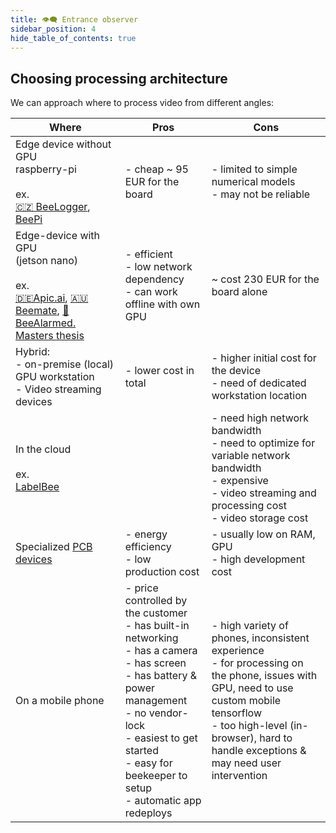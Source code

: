 ```yaml
---
title: 👁️‍🗨️ Entrance observer
sidebar_position: 4
hide_table_of_contents: true
---
```


## Choosing processing architecture

We can approach where to process video from different angles:

| **Where**                                                                                                                                                                                                                                                                                                                                                       | **Pros**                                                                                                                                                                                                                                                            | **Cons**                                                                                                                                                                                                                               |
| --------------- | ------------------- | ----- |
| Edge device without GPU  <br />raspberry-pi  <br />  <br />ex.  <br />[🇨🇿 BeeLogger](https://www.notion.so/BeeLogger-ad269086bf8449faa0aae6754f879181?pvs=21), [BeePi](https://www.notion.so/BeePi-2e3023f492864fa98b2790743c3ba6e4?pvs=21)                                                                                                                           | - cheap ~ 95 EUR for the board                                                                                                                                                                                                                                      | - limited to simple numerical models  <br />- may not be reliable                                                                                                                                                                        |
| Edge-device with GPU  <br />(jetson nano)  <br />  <br />ex.  <br />[🇩🇪Apic.ai](https://www.notion.so/Apic-ai-7859a940fd644a3fa35008fd3a2f1909?pvs=21), [🇦🇺Beemate](https://www.notion.so/Beemate-7f54f62332334254b42e3e584dfae537?pvs=21), [🔬BeeAlarmed. Masters thesis](https://www.notion.so/BeeAlarmed-Masters-thesis-d9c40374718b480ab08a3872f441a2d8?pvs=21) | - efficient  <br />- low network dependency  <br />- can work offline with own GPU                                                                                                                                                                                      | ~ cost 230 EUR for the board alone                                                                                                                                                                                                     |
| Hybrid:  <br />- on-premise (local) GPU workstation  <br />- Video streaming devices                                                                                                                                                                                                                                                                                | - lower cost in total                                                                                                                                                                                                                                               | - higher initial cost for the device  <br />- need of dedicated workstation location                                                                                                                                                     |
| In the cloud  <br />  <br />ex.  <br />[LabelBee](https://www.notion.so/LabelBee-482ad7f33192487caae38697b21b7f5d?pvs=21)                                                                                                                                                                                                                                             |                                                                                                                                                                                                                                                                     | - need high network bandwidth  <br />- need to optimize for variable network bandwidth  <br />- expensive  <br />- video streaming and processing cost  <br />- video storage cost                                                             |
| Specialized [PCB devices](https://jlcpcb.com/)                                                                                                                                                                                                                                                                                                                  | - energy efficiency  <br />- low production cost                                                                                                                                                                                                                      | - usually low on RAM, GPU  <br />- high development cost                                                                                                                                                                                 |
| On a mobile phone                                                                                                                                                                                                                                                                                                                                               | - price controlled by the customer  <br />- has built-in networking  <br />- has a camera  <br />- has screen  <br />- has battery & power management  <br />- no vendor-lock  <br />- easiest to get started  <br />- easy for beekeeper to setup  <br />- automatic app redeploys | - high variety of phones, inconsistent experience  <br />- for processing on the phone, issues with GPU, need to use custom mobile tensorflow  <br />- too high-level (in-browser), hard to handle exceptions & may need user intervention |
